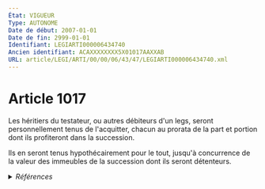 ```yaml
---
État: VIGUEUR
Type: AUTONOME
Date de début: 2007-01-01
Date de fin: 2999-01-01
Identifiant: LEGIARTI000006434740
Ancien identifiant: ACAXXXXXXXX5X01017AAXXAB
URL: article/LEGI/ARTI/00/00/06/43/47/LEGIARTI000006434740.xml
---
```


<h1>Article 1017</h1>

Les héritiers du testateur, ou autres débiteurs d'un legs, seront
personnellement tenus de l'acquitter, chacun au prorata de la part et portion
dont ils profiteront dans la succession.<br />

Ils en seront tenus hypothécairement pour le tout, jusqu'à concurrence de la
valeur des immeubles de la succession dont ils seront détenteurs.


<details>
  <summary><em>Références</em></summary>

  <h2>Articles faisant référence à l'article</h2>
  
  <ul>
    <li>
      <a href="https://legal.tricoteuses.fr//redirection/LEGIARTI000006284843?vers=git&vers=legifrance">LOI n° 2006-728 du 23 juin 2006 portant réforme des successions et des libéralités - article 9 ENTIEREMENT_MODIF</a> MODIFICATION cible
    </li>
  </ul>
  
  <h2>Références faites par l'article</h2>
  
  <ul>
    <li>
      2999-01-01 CITATION cible <a href="https://legal.tricoteuses.fr//redirection/LEGIARTI000045404586?vers=git&vers=legifrance">Code civil - article 2393 AUTONOME VIGUEUR, en vigueur depuis le 2023-01-01</a>
    </li>
    <li>
      2999-01-01 CITATION cible <a href="https://legal.tricoteuses.fr//redirection/LEGIARTI000006449409?vers=git&vers=legifrance">Code civil - article 2400 AUTONOME MODIFIE, en vigueur du 2006-03-24 au 2022-01-01</a>
    </li>
    <li>
      CODIFICATION source Loi 1803-05-03
    </li>
    <li>
      2006-06-23 MODIFICATION source <a href="https://legal.tricoteuses.fr//redirection/LEGIARTI000006284843?vers=git&vers=legifrance">LOI n° 2006-728 du 23 juin 2006 portant réforme des successions et des libéralités - article 9 ENTIEREMENT_MODIF</a>
    </li>
  </ul>
</details>
